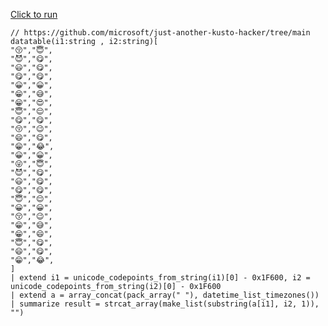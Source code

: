 [Click to run](https://dataexplorer.azure.com/clusters/help/databases/Samples?query=H4sIAAAAAAAEAKWS0UrDMBSG7/cUIVcNtKbdhRcDb32JMUrWZutxSzKSU5jDi6mTKdV7EcFX9BFM18DoGChIIc2X8P/nP5xwTirElRtxPges6ulFYRRXUFjjzAz5Te0wEdpgJW2y8GCSShQLaTlaKbkSoAelQP9NlzKCbOTQgp6TmMAw7Nl4QL+/3j9o3P72ND7gc4dNwMc+Nn3cdrgNeN/hUx/fAu47fD1vFWK8BNz1b4PVw/m6n/9o4STVifNJqvMN7vpWza8tTAZ3RK5R6pJARq5IraEwpczbZWVAo8tn1qi8m5OfHhunE5KQdJ1dX6ZpO8M/qIZ91bGm8GJhrbj1Ul0IjFb+5eSHk4gSymLiX45EUDJfgsO83W2Mli5izLu4WilhYSOJla5eonfzJb1PsFBi0QkjV09DGDGGbNLmjknGfAFK2Q9bOkHY4gIAAA==)

```kql
// https://github.com/microsoft/just-another-kusto-hacker/tree/main
datatable(i1:string , i2:string)[
"😚","😇",
"😈","😋",
"😃","😋",
"😋","😋",
"😀","😀",
"😁","😅",
"😁","😍",
"😇","😌",
"😋","😋",
"😚","😉",
"😄","😋",
"😁","😂",
"😀","😀",
"😜","😇",
"😈","😋",
"😃","😋",
"😋","😋",
"😇","😌",
"😀","😀",
"😚","😉",
"😁","😅",
"😁","😄",
"😇","😋",
"😄","😋",
"😁","😂",
]
| extend i1 = unicode_codepoints_from_string(i1)[0] - 0x1F600, i2 = unicode_codepoints_from_string(i2)[0] - 0x1F600
| extend a = array_concat(pack_array(" "), datetime_list_timezones())
| summarize result = strcat_array(make_list(substring(a[i1], i2, 1)), "")
```